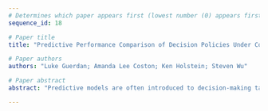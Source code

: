 ```yaml
--- 
# Determines which paper appears first (lowest number (0) appears first)
sequence_id: 18

# Paper title 
title: "Predictive Performance Comparison of Decision Policies Under Confounding"

# Paper authors 
authors: "Luke Guerdan; Amanda Lee Coston; Ken Holstein; Steven Wu"

# Paper abstract 
abstract: "Predictive models are often introduced to decision-making tasks under the rationale that they improve performance over an existing decision-making policy.  However, it is challenging to compare predictive performance against an existing decision-making policy that is generally under-specified and dependent on unobservable factors. These sources of uncertainty are often addressed in practice by making strong assumptions about the data-generating mechanism.  In this work, we propose a method to compare the predictive performance of decision policies under a variety of modern identification approaches from the causal inference and off-policy evaluation literatures (e.g., instrumental variable, marginal sensitivity model, proximal variable). Key to our method is the insight that there are regions of uncertainty that we can safely ignore in the policy comparison.  We develop a practical approach for finite-sample estimation of regret intervals under no assumptions on the parametric form of the status quo policy. We verify our framework theoretically and via synthetic data experiments. We conclude with a real-world application using our framework to support a pre-deployment evaluation of a proposed modification to a healthcare enrollment policy."

--- 
```


